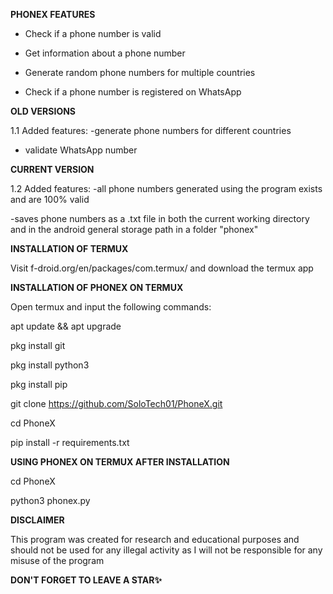 **PHONEX FEATURES**

- Check if a phone number is valid

- Get information about a phone number

- Generate random phone numbers for multiple countries

- Check if a phone number is registered on WhatsApp


**OLD VERSIONS**

1.1 Added features: -generate phone numbers for different countries

- validate WhatsApp number

**CURRENT VERSION**

1.2 Added features: -all phone numbers generated using the program exists and are 100% valid

-saves phone numbers as a .txt file in both the current working directory and in the android general storage path in a folder "phonex"

**INSTALLATION OF TERMUX**

Visit f-droid.org/en/packages/com.termux/ and download the termux app

**INSTALLATION OF PHONEX ON TERMUX**

Open termux and input the following commands:

apt update && apt upgrade

pkg install git

pkg install python3

pkg install pip

git clone https://github.com/SoloTech01/PhoneX.git

cd PhoneX

pip install -r requirements.txt

**USING PHONEX ON TERMUX AFTER INSTALLATION**

cd PhoneX

python3 phonex.py

**DISCLAIMER**

This program was created for research and educational purposes and should not be used for any illegal activity as I will not be responsible for any misuse of the program

**DON'T FORGET TO LEAVE A STAR✨**